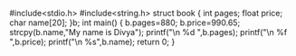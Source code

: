 #include<stdio.h>
#include<string.h>
struct book
{
    int pages;
    float price;
    char name[20];
}b;
int main()
{
    b.pages=880;
    b.price=990.65;
    strcpy(b.name,"My name is Divya");
    printf("\n %d ",b.pages);
    printf("\n %f ",b.price);
    printf("\n %s",b.name);
    return 0;
}
